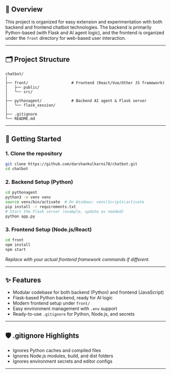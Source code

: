 ## 🌟 Overview

This project is organized for easy extension and experimentation with both backend and frontend chatbot technologies. The backend is primarily Python-based (with Flask and AI agent logic), and the frontend is organized under the `front` directory for web-based user interaction.

---

## 🗂️ Project Structure

```
chatbot/
│
├── front/                   # Frontend (React/Vue/Other JS framework)
│   ├── public/
│   └── src/
│
├── pythonagent/             # Backend AI agent & Flask server
│   └── flask_session/
│
├── .gitignore
└── README.md
```

---

## 🚀 Getting Started

### 1. Clone the repository

```bash
git clone https://github.com/darshankulkarni78/chatbot.git
cd chatbot
```

### 2. Backend Setup (Python)

```bash
cd pythonagent
python3 -m venv venv
source venv/bin/activate  # On Windows: venv\Scripts\activate
pip install -r requirements.txt
# Start the Flask server (example, update as needed)
python app.py
```

### 3. Frontend Setup (Node.js/React)

```bash
cd front
npm install
npm start
```
_Replace with your actual frontend framework commands if different._

---

## ✨ Features

- Modular codebase for both backend (Python) and frontend (JavaScript)
- Flask-based Python backend, ready for AI logic
- Modern frontend setup under `front/`
- Easy environment management with `.env` support
- Ready-to-use `.gitignore` for Python, Node.js, and secrets

---

## 🛡️ .gitignore Highlights

- Ignores Python caches and compiled files
- Ignores Node.js modules, build, and dist folders
- Ignores environment secrets and editor configs

---
